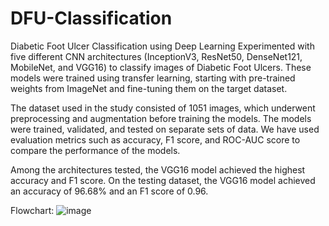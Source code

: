 # DFU-Classification
Diabetic Foot Ulcer Classification using Deep Learning
Experimented with five different CNN architectures (InceptionV3, ResNet50, DenseNet121, MobileNet, and VGG16) to classify images of Diabetic Foot Ulcers. These models were trained using transfer learning, starting with pre-trained weights from ImageNet and fine-tuning them on the target dataset.

The dataset used in the study consisted of 1051 images, which underwent preprocessing and augmentation before training the models. The models were trained, validated, and tested on separate sets of data. We have used evaluation metrics such as accuracy, F1 score, and ROC-AUC score to compare the performance of the models.

Among the architectures tested, the VGG16 model achieved the highest accuracy and F1 score. On the testing dataset, the VGG16 model achieved an accuracy of 96.68% and an F1 score of 0.96.

Flowchart:
![image](https://github.com/user-attachments/assets/9727e13e-8c1a-45b7-b326-b35d29f5d288)
